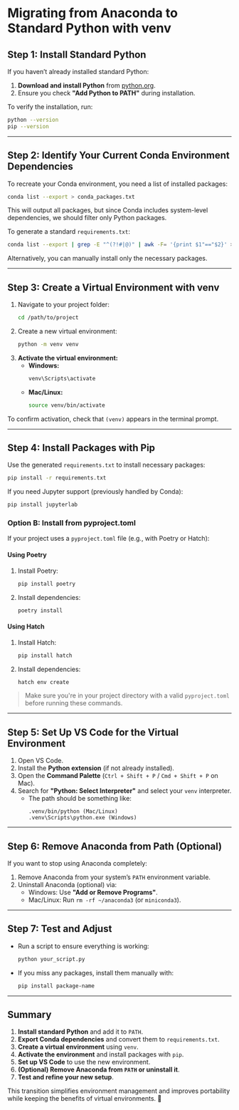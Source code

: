 # Migrating from Anaconda to Standard Python with venv

## Step 1: Install Standard Python
If you haven’t already installed standard Python:
1. **Download and install Python** from [python.org](https://www.python.org/downloads/).
2. Ensure you check **"Add Python to PATH"** during installation.

To verify the installation, run:
```sh
python --version
pip --version
```

---

## Step 2: Identify Your Current Conda Environment Dependencies
To recreate your Conda environment, you need a list of installed packages:
```sh
conda list --export > conda_packages.txt
```
This will output all packages, but since Conda includes system-level dependencies, we should filter only Python packages.

To generate a standard `requirements.txt`:
```sh
conda list --export | grep -E "^(?!#|@)" | awk -F= '{print $1"=="$2}' > requirements.txt
```
Alternatively, you can manually install only the necessary packages.

---

## Step 3: Create a Virtual Environment with venv
1. Navigate to your project folder:
   ```sh
   cd /path/to/project
   ```
2. Create a new virtual environment:
   ```sh
   python -m venv venv
   ```
3. **Activate the virtual environment:**
   - **Windows:**
     ```sh
     venv\Scripts\activate
     ```
   - **Mac/Linux:**
     ```sh
     source venv/bin/activate
     ```

To confirm activation, check that `(venv)` appears in the terminal prompt.

---

## Step 4: Install Packages with Pip
Use the generated `requirements.txt` to install necessary packages:
```sh
pip install -r requirements.txt
```

If you need Jupyter support (previously handled by Conda):
```sh
pip install jupyterlab
```

### Option B: Install from pyproject.toml
If your project uses a `pyproject.toml` file (e.g., with Poetry or Hatch):

#### Using Poetry
1. Install Poetry:
   ```sh
   pip install poetry
   ```
2. Install dependencies:
   ```sh
   poetry install
   ```

#### Using Hatch
1. Install Hatch:
   ```sh
   pip install hatch
   ```
2. Install dependencies:
   ```sh
   hatch env create
   ```

> Make sure you're in your project directory with a valid `pyproject.toml` before running these commands.

---

## Step 5: Set Up VS Code for the Virtual Environment
1. Open VS Code.
2. Install the **Python extension** (if not already installed).
3. Open the **Command Palette** (`Ctrl + Shift + P` / `Cmd + Shift + P` on Mac).
4. Search for **"Python: Select Interpreter"** and select your `venv` interpreter.
   - The path should be something like:
     ```
     .venv/bin/python (Mac/Linux)
     .venv\Scripts\python.exe (Windows)
     ```

---

## Step 6: Remove Anaconda from Path (Optional)
If you want to stop using Anaconda completely:
1. Remove Anaconda from your system’s `PATH` environment variable.
2. Uninstall Anaconda (optional) via:
   - Windows: Use **"Add or Remove Programs"**.
   - Mac/Linux: Run `rm -rf ~/anaconda3` (or `miniconda3`).

---

## Step 7: Test and Adjust
- Run a script to ensure everything is working:
  ```sh
  python your_script.py
  ```
- If you miss any packages, install them manually with:
  ```sh
  pip install package-name
  ```

---

## Summary
1. **Install standard Python** and add it to `PATH`.
2. **Export Conda dependencies** and convert them to `requirements.txt`.
3. **Create a virtual environment** using `venv`.
4. **Activate the environment** and install packages with `pip`.
5. **Set up VS Code** to use the new environment.
6. **(Optional) Remove Anaconda from `PATH` or uninstall it**.
7. **Test and refine your new setup**.

This transition simplifies environment management and improves portability while keeping the benefits of virtual environments. 🚀
